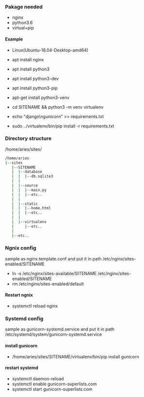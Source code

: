 ### Pakage needed

* nginx
* python3.6
* virtual+pip

#### Example

* Linux(Ubuntu-18.04-Desktop-amd64)

* apt install nginx
* apt install python3
* apt install python3-dev
* apt install python3-pip
* apt-get install python3-venv
* cd SITENAME && python3 -m venv virtualenv
* echo "django\ngunicorn" >> requirements.txt
* sudo ../virtualenv/bin/pip install -r requirements.txt

### Directory structure

/home/aries/sites/

```bash
/home/aries
|--sites
   |--SITENAME
   |  |--database
   |  |  |--db.sqlite3
   |  |
   |  |--source
   |  |  |--main.py
   |  |  |--etc..
   |  |
   |  |--static
   |  |  |--home.html
   |  |  |--etc..
   |  | 
   |  |--virtualenv
   |     |--etc..
   |
   |--etc..
```

### Ngnix config

sample as nginx.template.conf and put it in path /etc/nginx/sites-enabled/SITENAME

* ln -s /etc/nginx/sites-available/SITENAME /etc/nginx/sites-enabled/SITENAME
* rm /etc/nginx/sites-enabled/default

#### Restart ngnix
* systemctl reload nginx

### Systemd config

sample as gunicorn-systemd.service and put it in path /etc/systemd/system/gunicorn-systemd.service

#### install gunicorn
* /home/aries/sites/SITENAME/virtualenv/bin/pip install gunicorn

#### restart systemd

* systemctl daemon-reload
* systemctl enable gunicorn-superlists.com
* systemctl start gunicorn-superlists.com